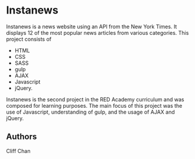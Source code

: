 <h1>Instanews</h1>

Instanews is a news website using an API from the New York Times. It displays 12 of the most popular news articles from various categories. This project consists of 

<ul>
  <li>HTML</li>
  <li>CSS</li>
  <li>SASS</li>
  <li>gulp</li>
  <li>AJAX</li>
  <li>Javascript</li>
  <li>jQuery.</li>
 </ul

<p>Instanews is the second project in the RED Academy curriculum and was composed for learning purposes. The main focus of this project was the use of Javascript, understanding of gulp, and the usage of AJAX and jQuery.</p>

<h2>Authors</h2>

<p>Cliff Chan</p>
